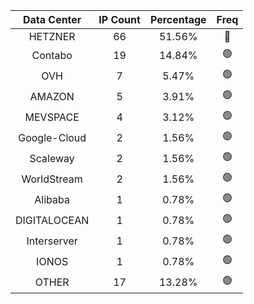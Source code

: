 | Data Center | IP Count | Percentage | Freq |
|:------------:|:--------:|:-----------:|:-----:|
| HETZNER | 66 | 51.56% | 🔴 |
| Contabo | 19 | 14.84% | 🟢 |
| OVH | 7 | 5.47% | 🟢 |
| AMAZON | 5 | 3.91% | 🟢 |
| MEVSPACE | 4 | 3.12% | 🟢 |
| Google-Cloud | 2 | 1.56% | 🟢 |
| Scaleway | 2 | 1.56% | 🟢 |
| WorldStream | 2 | 1.56% | 🟢 |
| Alibaba | 1 | 0.78% | 🟢 |
| DIGITALOCEAN | 1 | 0.78% | 🟢 |
| Interserver | 1 | 0.78% | 🟢 |
| IONOS | 1 | 0.78% | 🟢 |
| OTHER | 17 | 13.28% | 🟢 |